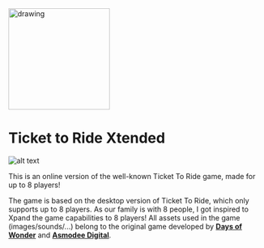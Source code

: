 <img src="https://i.imgur.com/Yiq44zH.png" alt="drawing" style="margin-left: auto; margin-right: auto; width: 200px"/>

# Ticket to Ride Xtended
![alt text](https://www.code-inspector.com/project/7050/score/svg "Code Quality Score")

This is an online version of the well-known Ticket To Ride game, made for up to 8 players!

The game is based on the desktop version of Ticket To Ride, which only supports up to 8 players. As our family is with 8 people, I got inspired to Xpand the game capabilities to 8 players!
All assets used in the game (images/sounds/...) belong to the original game developed by **[Days of Wonder](https://www.daysofwonder.com/)** and **[Asmodee Digital](https://www.asmodee-digital.com/)**.
